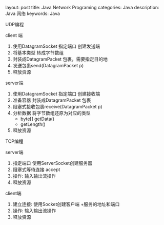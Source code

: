 
layout: post
title: Java Network Programing
categories: Java
description: Java 网络
keywords: Java



UDP编程

client 端
1. 使用DatagramSocket  指定端口 创建发送端
2. 将基本类型  转成字节数组
3. 封装成DatagramPacket 包裹，需要指定目的地
4. 发送包裹send​(DatagramPacket p)  
5. 释放资源

server端
1. 使用DatagramSocket  指定端口 创建接收端
2. 准备容器 封装成DatagramPacket 包裹
3. 阻塞式接收包裹receive​(DatagramPacket p)
4. 分析数据    将字节数组还原为对应的类型
    *   byte[]  getData​()
    *   getLength​()
5. 释放资源

TCP编程

server端
1. 指定端口 使用ServerSocket创建服务器
2. 阻塞式等待连接 accept
3. 操作: 输入输出流操作
4. 释放资源 

client端
1. 建立连接: 使用Socket创建客户端 +服务的地址和端口
2. 操作: 输入输出流操作
3. 释放资源 

